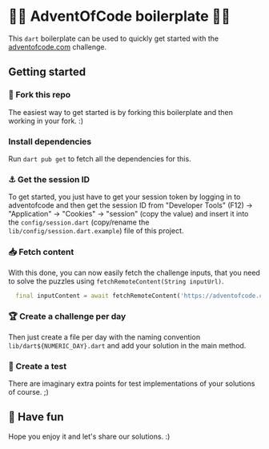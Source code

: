 # 🎅🎄 AdventOfCode boilerplate 🎄🎅

This `dart` boilerplate can be used to quickly get started with the [adventofcode.com](https://adventofcode.com) challenge.

## Getting started

### 🍴 Fork this repo

The easiest way to get started is by forking this boilerplate and then working in your fork. :)

### Install dependencies

Run `dart pub get` to fetch all the dependencies for this.

### ⚓ Get the session ID

To get started, you just have to get your session token by logging in to adventofcode and then get the session ID from "Developer Tools" (F12) -> "Application" -> "Cookies" -> "session" (copy the value) and insert it into the `config/session.dart` (copy/rename the `lib/config/session.dart.example`) file of this project.

### 📥 Fetch content

With this done, you can now easily fetch the challenge inputs, that you need to solve the puzzles using `fetchRemoteContent(String inputUrl)`.

```dart
  final inputContent = await fetchRemoteContent('https://adventofcode.com/2023/day/1/input');
```

### 🏆 Create a challenge per day

Then just create a file per day with the naming convention `lib/dart${NUMERIC_DAY}.dart` and add your solution in the main method.

### 🧪 Create a test

There are imaginary extra points for test implementations of your solutions of course. ;)

## 🥳 Have fun

Hope you enjoy it and let's share our solutions. :)
